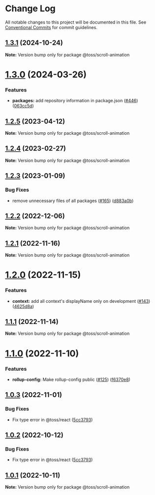 # Change Log

All notable changes to this project will be documented in this file.
See [Conventional Commits](https://conventionalcommits.org) for commit guidelines.

## [1.3.1](https://github.com/toss/slash/compare/@toss/scroll-animation@1.3.0...@toss/scroll-animation@1.3.1) (2024-10-24)

**Note:** Version bump only for package @toss/scroll-animation





# [1.3.0](https://github.com/toss/slash/compare/@toss/scroll-animation@1.2.6...@toss/scroll-animation@1.3.0) (2024-03-26)


### Features

* **packages:** add repository information in package.json ([#446](https://github.com/toss/slash/issues/446)) ([063cc5d](https://github.com/toss/slash/commit/063cc5d4699b1ba0dc20db3d2bb7dc673947500b))





## [1.2.5](https://github.com/toss/slash/compare/@toss/scroll-animation@1.2.4...@toss/scroll-animation@1.2.5) (2023-04-12)

**Note:** Version bump only for package @toss/scroll-animation





## [1.2.4](https://github.com/toss/slash/compare/@toss/scroll-animation@1.2.3...@toss/scroll-animation@1.2.4) (2023-02-27)

**Note:** Version bump only for package @toss/scroll-animation





## [1.2.3](https://github.com/toss/slash/compare/@toss/scroll-animation@1.2.2...@toss/scroll-animation@1.2.3) (2023-01-09)


### Bug Fixes

* remove unnecessary files of all packages ([#165](https://github.com/toss/slash/issues/165)) ([d883a0b](https://github.com/toss/slash/commit/d883a0b2aebdbc2ca39c67902cec754c63921dfe))





## [1.2.2](https://github.com/toss/slash/compare/@toss/scroll-animation@1.2.1...@toss/scroll-animation@1.2.2) (2022-12-06)

**Note:** Version bump only for package @toss/scroll-animation





## [1.2.1](https://github.com/toss/slash/compare/@toss/scroll-animation@1.2.0...@toss/scroll-animation@1.2.1) (2022-11-16)

**Note:** Version bump only for package @toss/scroll-animation





# [1.2.0](https://github.com/toss/slash/compare/@toss/scroll-animation@1.1.1...@toss/scroll-animation@1.2.0) (2022-11-15)


### Features

* **context:** add all context's displayName only on development ([#143](https://github.com/toss/slash/issues/143)) ([4625d8a](https://github.com/toss/slash/commit/4625d8a5b0fc70a9e77a0a14e16f9d2a53a644ea))





## [1.1.1](https://github.com/toss/slash/compare/@toss/scroll-animation@1.1.0...@toss/scroll-animation@1.1.1) (2022-11-14)

**Note:** Version bump only for package @toss/scroll-animation





# [1.1.0](https://github.com/toss/slash/compare/@toss/scroll-animation@1.0.3...@toss/scroll-animation@1.1.0) (2022-11-10)


### Features

* **rollup-config:** Make rollup-config public ([#125](https://github.com/toss/slash/issues/125)) ([f6370e8](https://github.com/toss/slash/commit/f6370e8c4b0fa926e923b518c26b7071ee0e53da))





## [1.0.3](https://github.com/toss/slash/compare/@toss/scroll-animation@1.0.1...@toss/scroll-animation@1.0.3) (2022-11-01)


### Bug Fixes

* Fix type error in @toss/react ([5cc3793](https://github.com/toss/slash/commit/5cc37936e8739204f32f9f50ee61570b758343f8))





## [1.0.2](https://github.com/toss/slash/compare/@toss/scroll-animation@1.0.1...@toss/scroll-animation@1.0.2) (2022-10-12)


### Bug Fixes

* Fix type error in @toss/react ([5cc3793](https://github.com/toss/slash/commit/5cc37936e8739204f32f9f50ee61570b758343f8))





## [1.0.1](https://github.com/toss/slash/compare/@toss/scroll-animation@1.0.0...@toss/scroll-animation@1.0.1) (2022-10-11)

**Note:** Version bump only for package @toss/scroll-animation

